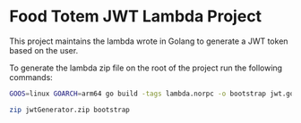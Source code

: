 # Food Totem JWT Lambda Project

This project maintains the lambda wrote in Golang to generate a JWT token based on the user.

To generate the lambda zip file on the root of the project run the following commands:

```bash
GOOS=linux GOARCH=arm64 go build -tags lambda.norpc -o bootstrap jwt.go
```

```bash
zip jwtGenerator.zip bootstrap
```
